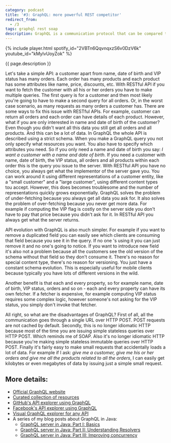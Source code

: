 ```yaml
---
category: podcast
title: '#3: GraphQL: more powerful REST competitor'
redirect_from:
  - /3
tags: graphql rest soap
description: GraphQL is a communication protocol that can be compared to RESTful APIs. Just like REST it uses HTTP, however, it tries to solve some issues with it, namely the lack of schema over- and under-fetching.
---
```


{% include player.html spotify_id="2VBTn6QqvnqxzS6v0DzV6k" youtube_id="kMylvUoyZok" %}

{{ page.description }}

Let's take a simple API: a customer apart from name, date of birth and VIP status has many orders.
Each order has many products and each product has some attributes like name, price, discounts, etc.
With RESTful API if you want to fetch the customer with all his or her orders you have to make multiple queries.
The first query is for a customer and then most likely you're going to have to make a second query for all orders.
Or, in the worst case scenario, as many requests as many orders a customer has.
There are some ways to fix this issue with RESTful APIs.
For example, customer can return all orders and each order can have details of each product.
However, what if you are only interested in name and date of birth of the customer?
Even though you didn't want all this data you still get all orders and all products.
And this can be a lot of data.
In GraphQL the whole API is described using a strict schema.
When you make a GraphQL query you not only specify what resources you want.
You also have to specify which attributes you need.
So if you only need a name and date of birth you say: _I want a customer with a name and date of birth_.
If you need a customer with name, date of birth, the VIP status, all orders and all products within each order this is the query you issue to the server.
With RESTful API you have no choice, you always get what the implementor of the server gave you.
You can work around it using different representations of a customer entity, like a "small customer" and a "large customer", using different content types tou accept.
However, this does becomes troublesome and the number of representations quickly grows exponentially.
GraphQL solves the problem of under-fetching because you always get all data you ask for.
It also solves the problem of over-fetching because you never get more data.
For example if computing the VIP flag is costly on the server side you don't have to pay that price because you didn't ask for it.
In RESTful API you always get what the server returns.

API evolution with GraphQL is also much simpler.
For example if you want to remove a duplicated field you can easily see which clients are consuming that field because you see it in the query.
If no one 's using it you can just remove it and no one's going to notice.
If you want to introduce new field it's also not a problem because all the customers see the old version of the schema without that field so they don't consume it.
There's no reason for special content type, there's no reason for versioning.
You just have a constant schema evolution.
This is especially useful for mobile clients because typically you have lots of different versions in the wild.

Another benefit is that each and every property, so for example name, date of birth, VIP status, orders and so on - each and every property can have its own fetcher.
If a fetcher is expensive, for example computing VIP status requires some complex logic, however someone's not asking for the VIP status, you simply don't invoke that fetcher.

All right, so what are the disadvantages of GraphQL?
First of all, all the communication goes through a single URL over HTTP POST.
POST requests are not cached by default.
Secondly, this is no longer idiomatic HTTP because most of the time you are issuing simple stateless queries over HTTP POST.
Which reminds me of SOAP.
Also it's no longer idiomatic HTTP because you're making simple stateless immutable queries over HTTP POST.
Finally it's fairly easy to make small requests that accidentally loads a lot of data.
For example if I ask: _give me a customer, give me his or her orders and give me all the products related to all the orders_, I can easily get kilobytes or even megabytes of data by issuing just a simple small request.


## More details:

* [Official GraphQL website](https://graphql.org/)
* [Curated collection of resources](https://github.com/chentsulin/awesome-graphql)
* [GitHub's API explorer using GraphQL](https://developer.github.com/v4/explorer/)
* [Facebook's API explorer using GraphQL](https://developers.facebook.com/tools/explorer/)
* [Visual GraphQL explorer for any API](https://github.com/graphql/graphiql)
* A series of my blog posts about GraphQL in Java:
    * [GraphQL server in Java: Part I: Basics](https://www.nurkiewicz.com/2019/10/graphql-server-in-java-part-i-basics.html)
    * [GraphQL server in Java: Part II: Understanding Resolvers](https://www.nurkiewicz.com/2019/10/graphql-server-in-java-part-ii.html)
    * [GraphQL server in Java: Part III: Improving concurrency](https://www.nurkiewicz.com/2020/03/graphql-server-in-java-part-iii.html)


